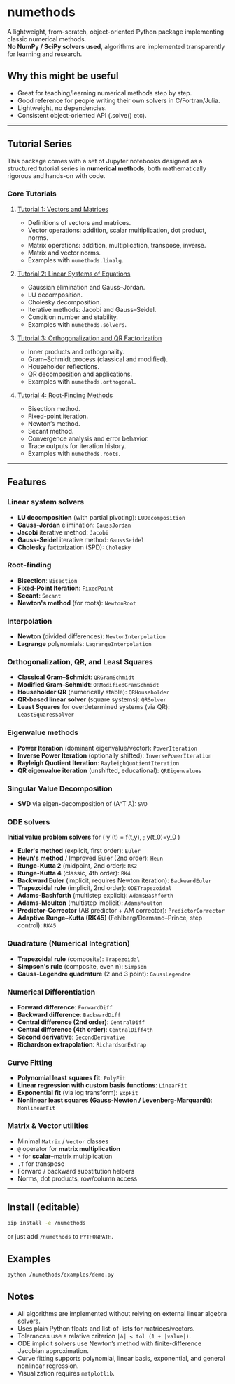 # numethods

A lightweight, from-scratch, object-oriented Python package implementing classic numerical methods.  
**No NumPy / SciPy solvers used**, algorithms are implemented transparently for learning and research.

## Why this might be useful

- Great for teaching/learning numerical methods step by step.
- Good reference for people writing their own solvers in C/Fortran/Julia.
- Lightweight, no dependencies.
- Consistent object-oriented API (.solve() etc).

---

## Tutorial Series

This package comes with a set of Jupyter notebooks designed as a structured tutorial series in **numerical methods**, both mathematically rigorous and hands-on with code.

### Core Tutorials

1. [Tutorial 1: Vectors and Matrices](tutorials/tutorial1_vectors.ipynb)

   - Definitions of vectors and matrices.
   - Vector operations: addition, scalar multiplication, dot product, norms.
   - Matrix operations: addition, multiplication, transpose, inverse.
   - Matrix and vector norms.
   - Examples with `numethods.linalg`.

2. [Tutorial 2: Linear Systems of Equations](tutorials/tutorial2_linear_systems.ipynb)

   - Gaussian elimination and Gauss–Jordan.
   - LU decomposition.
   - Cholesky decomposition.
   - Iterative methods: Jacobi and Gauss–Seidel.
   - Condition number and stability.
   - Examples with `numethods.solvers`.

3. [Tutorial 3: Orthogonalization and QR Factorization](tutorials/tutorial3_orthogonalization.ipynb)

   - Inner products and orthogonality.
   - Gram–Schmidt process (classical and modified).
   - Householder reflections.
   - QR decomposition and applications.
   - Examples with `numethods.orthogonal`.

4. [Tutorial 4: Root-Finding Methods](tutorials/tutorial4_root_finding.ipynb)
   - Bisection method.
   - Fixed-point iteration.
   - Newton’s method.
   - Secant method.
   - Convergence analysis and error behavior.
   - Trace outputs for iteration history.
   - Examples with `numethods.roots`.

---

## Features

### Linear system solvers

- **LU decomposition** (with partial pivoting): `LUDecomposition`
- **Gauss-Jordan** elimination: `GaussJordan`
- **Jacobi** iterative method: `Jacobi`
- **Gauss-Seidel** iterative method: `GaussSeidel`
- **Cholesky** factorization (SPD): `Cholesky`

### Root-finding

- **Bisection**: `Bisection`
- **Fixed-Point Iteration**: `FixedPoint`
- **Secant**: `Secant`
- **Newton's method** (for roots): `NewtonRoot`

### Interpolation

- **Newton** (divided differences): `NewtonInterpolation`
- **Lagrange** polynomials: `LagrangeInterpolation`

### Orthogonalization, QR, and Least Squares

- **Classical Gram–Schmidt**: `QRGramSchmidt`
- **Modified Gram–Schmidt**: `QRModifiedGramSchmidt`
- **Householder QR** (numerically stable): `QRHouseholder`
- **QR-based linear solver** (square systems): `QRSolver`
- **Least Squares** for overdetermined systems (via QR): `LeastSquaresSolver`

### Eigenvalue methods

- **Power Iteration** (dominant eigenvalue/vector): `PowerIteration`
- **Inverse Power Iteration** (optionally shifted): `InversePowerIteration`
- **Rayleigh Quotient Iteration**: `RayleighQuotientIteration`
- **QR eigenvalue iteration** (unshifted, educational): `QREigenvalues`

### Singular Value Decomposition

- **SVD** via eigen-decomposition of \(A^T A\): `SVD`

### ODE solvers

**Initial value problem solvers** for \( y'(t) = f(t,y), \; y(t_0)=y_0 \)

- **Euler's method** (explicit, first order): `Euler`
- **Heun's method** / Improved Euler (2nd order): `Heun`
- **Runge-Kutta 2** (midpoint, 2nd order): `RK2`
- **Runge-Kutta 4** (classic, 4th order): `RK4`
- **Backward Euler** (implicit, requires Newton iteration): `BackwardEuler`
- **Trapezoidal rule** (implicit, 2nd order): `ODETrapezoidal`
- **Adams-Bashforth** (multistep explicit): `AdamsBashforth`
- **Adams-Moulton** (multistep implicit): `AdamsMoulton`
- **Predictor-Corrector** (AB predictor + AM corrector): `PredictorCorrector`
- **Adaptive Runge–Kutta (RK45)** (Fehlberg/Dormand–Prince, step control): `RK45`

### Quadrature (Numerical Integration)

- **Trapezoidal rule** (composite): `Trapezoidal`
- **Simpson's rule** (composite, even n): `Simpson`
- **Gauss-Legendre quadrature** (2 and 3 point): `GaussLegendre`

### Numerical Differentiation

- **Forward difference**: `ForwardDiff`
- **Backward difference**: `BackwardDiff`
- **Central difference (2nd order)**: `CentralDiff`
- **Central difference (4th order)**: `CentralDiff4th`
- **Second derivative**: `SecondDerivative`
- **Richardson extrapolation**: `RichardsonExtrap`

### Curve Fitting

- **Polynomial least squares fit**: `PolyFit`
- **Linear regression with custom basis functions**: `LinearFit`
- **Exponential fit** (via log transform): `ExpFit`
- **Nonlinear least squares (Gauss-Newton / Levenberg-Marquardt)**: `NonlinearFit`

### Matrix & Vector utilities

- Minimal `Matrix` / `Vector` classes
- `@` operator for **matrix multiplication**
- `*` for **scalar**–matrix multiplication
- `.T` for transpose
- Forward / backward substitution helpers
- Norms, dot products, row/column access

---

## Install (editable)

```bash
pip install -e /numethods
```

or just add `/numethods` to `PYTHONPATH`.

## Examples

```bash
python /numethods/examples/demo.py
```

## Notes

- All algorithms are implemented without relying on external linear algebra solvers.
- Uses plain Python floats and list-of-lists for matrices/vectors.
- Tolerances use a relative criterion `|Δ| ≤ tol (1 + |value|)`.
- ODE implicit solvers use Newton’s method with finite-difference Jacobian approximation.
- Curve fitting supports polynomial, linear basis, exponential, and general nonlinear regression.
- Visualization requires `matplotlib`.
